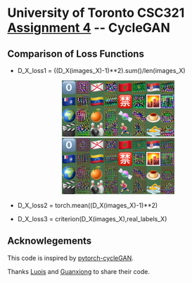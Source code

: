 # University of Toronto CSC321 [Assignment 4](http://www.cs.toronto.edu/~rgrosse/courses/csc321_2018/assignments/a4-handout.pdf) -- CycleGAN

## Comparison of Loss Functions

* D_X_loss1 = ((D_X(images_X)-1)\**2).sum()/len(images_X)

<p align="center">
<img src="samples_cyclegan_div/sample-001000-X-Y.png">
<img src="samples_cyclegan_div/sample-040000-X-Y.png" >
</p>


* D_X_loss2 = torch.mean((D_X(images_X)-1)**2) 

* D_X_loss3 = criterion(D_X(images_X),real_labels_X)

## Acknowlegements

This code is inspired by [pytorch-cycleGAN](https://github.com/junyanz/pytorch-CycleGAN-and-pix2pix).

Thanks [Luois](https://github.com/lluo5779/CSC321/tree/master/4.%20GAN%20and%20CycleGan) and 
[Guanxiong](https://github.com/liuguanxiong/CSC321) to share their code.
